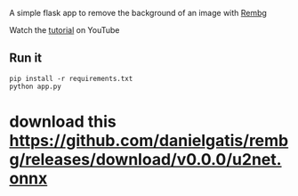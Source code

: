 A simple flask app to remove the background of an image with [Rembg](https://github.com/danielgatis/rembg)

Watch the [tutorial](https://youtu.be/cw34KMPSt4k) on YouTube

## Run it

```
pip install -r requirements.txt
python app.py
```

# download this https://github.com/danielgatis/rembg/releases/download/v0.0.0/u2net.onnx